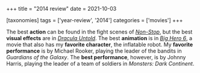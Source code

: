 +++
title = "2014 review"
date = 2021-10-03

[taxonomies]
tags = ['year-review', '2014']
categories = ['movies']
+++

The best **action** can be found in the fight scenes of *[Non-Stop]*, but
the best **visual effects** are in *[Dracula Untold]*. The best
**animation** is in *[Big Hero 6]*, a movie that also has my **favorite
character**, the inflatable robot.
My **favorite performance** is by Michael Rooker,
playing the leader of the bandits in *Guardians of the Galaxy*.
The **best performance**, however, is by Johnny Harris,
playing the leader of a team of soldiers in *Monsters: Dark Continent*.

[Non-Stop]: @/non-stop.md
[Dracula Untold]: @/dracula-untold.md
[Big Hero 6]: @/big-hero-6.md
